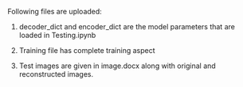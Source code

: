Following files are uploaded: 

1. decoder_dict and encoder_dict are the model parameters that are loaded in Testing.ipynb 

2. Training file has complete training aspect 

3. Test images are given in image.docx along with original and reconstructed images.
